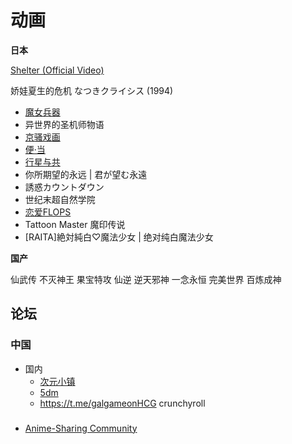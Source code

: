 # 动画

**日本**

[Shelter (Official Video)](https://www.youtube.com/watch?v=fzQ6gRAEoy0&feature=youtu.be&themeRefresh=1)


娇娃夏生的危机 なつきクライシス (1994)

- [魔女兵器](https://zh.moegirl.org.cn/%E9%AD%94%E5%A5%B3%E5%85%B5%E5%99%A8)
- 异世界的圣机师物语
- [京骚戏画](https://zh.moegirl.org.cn/%E4%BA%AC%E9%AA%9A%E6%88%8F%E7%94%BB)
- [便·当](https://zh.moegirl.org.cn/%E5%8D%8A%E4%BB%B7%E4%BE%BF%E5%BD%93%E4%BA%89%E5%A4%BA%E6%88%98)
- [行星与共](https://zh.moegirl.org.cn/%E8%A1%8C%E6%98%9F%E4%B8%8E%E5%85%B1)
- 你所期望的永远 | 君が望む永遠
- 誘惑カウントダウン
- 世纪末超自然学院
- [恋爱FLOPS](https://loveflops.com/)
- Tattoon Master 魔印传说
- [RAITA]絶対純白♡魔法少女 | 绝对纯白魔法少女

**国产**

仙武传
不灭神王
果宝特攻
仙逆
逆天邪神
一念永恒
完美世界
百炼成神



## 论坛

### 中国

- 国内
	- [次元小镇](https://dimtown.com)
	- [5dm](https://www.5dm.one)
	- https://t.me/galgameonHCG
crunchyroll

### 

- [Anime-Sharing Community](https://www.anime-sharing.com/)